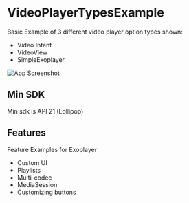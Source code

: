 # VideoPlayerTypesExample
Basic Example of 3 different video player option types shown:
- Video Intent
- VideoView
- SimpleExoplayer

![App Screenshot](https://raw.githubusercontent.com/childofthehorn/android_video_player_types/master/AppScreenshot.gif "App Screenshot")

## Min SDK
Min sdk is API 21 (Lollipop)

## Features 

Feature Examples for Exoplayer
- Custom UI
- Playlists
- Multi-codec
- MediaSession
- Customizing buttons

 


